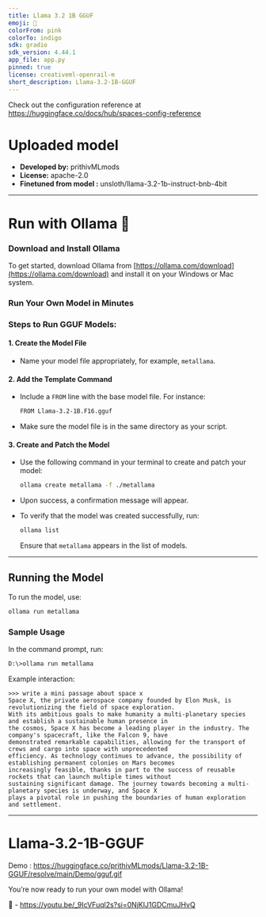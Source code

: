 ```yaml
---
title: Llama 3.2 1B GGUF
emoji: 🦙
colorFrom: pink
colorTo: indigo
sdk: gradio
sdk_version: 4.44.1
app_file: app.py
pinned: true
license: creativeml-openrail-m
short_description: Llama-3.2-1B-GGUF
---
```


Check out the configuration reference at https://huggingface.co/docs/hub/spaces-config-reference

# Uploaded  model

- **Developed by:** prithivMLmods
- **License:** apache-2.0
- **Finetuned from model :** unsloth/llama-3.2-1b-instruct-bnb-4bit
---

# Run with Ollama 🦙

### Download and Install Ollama

To get started, download Ollama from [https://ollama.com/download](https://ollama.com/download) and install it on your Windows or Mac system.

### Run Your Own Model in Minutes

### Steps to Run GGUF Models:

#### 1. Create the Model File
   - Name your model file appropriately, for example, `metallama`.

#### 2. Add the Template Command
   - Include a `FROM` line with the base model file. For instance:

     ```bash
     FROM Llama-3.2-1B.F16.gguf
     ```

   - Make sure the model file is in the same directory as your script.

#### 3. Create and Patch the Model
   - Use the following command in your terminal to create and patch your model:

     ```bash
     ollama create metallama -f ./metallama
     ```

   - Upon success, a confirmation message will appear.

   - To verify that the model was created successfully, run:

     ```bash
     ollama list
     ```

     Ensure that `metallama` appears in the list of models.

---

## Running the Model

To run the model, use:

```bash
ollama run metallama
```

### Sample Usage

In the command prompt, run:

```bash
D:\>ollama run metallama
```

Example interaction:

```plaintext
>>> write a mini passage about space x
Space X, the private aerospace company founded by Elon Musk, is revolutionizing the field of space exploration.
With its ambitious goals to make humanity a multi-planetary species and establish a sustainable human presence in
the cosmos, Space X has become a leading player in the industry. The company's spacecraft, like the Falcon 9, have
demonstrated remarkable capabilities, allowing for the transport of crews and cargo into space with unprecedented
efficiency. As technology continues to advance, the possibility of establishing permanent colonies on Mars becomes
increasingly feasible, thanks in part to the success of reusable rockets that can launch multiple times without
sustaining significant damage. The journey towards becoming a multi-planetary species is underway, and Space X
plays a pivotal role in pushing the boundaries of human exploration and settlement.
```

---

# Llama-3.2-1B-GGUF

Demo : https://huggingface.co/prithivMLmods/Llama-3.2-1B-GGUF/resolve/main/Demo/gguf.gif


You’re now ready to run your own model with Ollama!

🦙 - https://youtu.be/_9IcVFuql2s?si=0NjKlJ1GDCmuJHvQ
